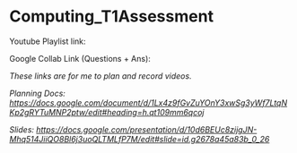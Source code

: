 # Computing_T1Assessment

Youtube Playlist link: 


Google Collab Link (Questions + Ans):


  
  
  
_These links are for me to plan and record videos._
  
_Planning Docs:_
_https://docs.google.com/document/d/1Lx4z9fGvZuYOnY3xwSg3yWf7LtqNKp2gRYTuMNP2ptw/edit#heading=h.qt109mm6qcoj_
  
_Slides:_
_https://docs.google.com/presentation/d/10d6BEUc8zijgJN-Mhq514JiiQO8Bl6j3uoQLTMLfP7M/edit#slide=id.g2678a45a83b_0_26_
